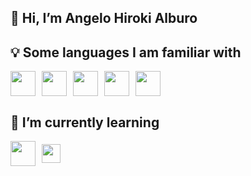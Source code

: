  <h2>👋 Hi, I’m Angelo Hiroki Alburo</h2>
<h2> 💡 Some languages I am familiar with</h2>  
<div style="display: flex; align-items: center; gap: 10px;">
    <img src="https://img.icons8.com/?size=100&id=20909&format=png&color=000000" width="40px">
    <img src="https://img.icons8.com/?size=100&id=21278&format=png&color=000000" width="40px">
    <img src="https://img.icons8.com/?size=100&id=13441&format=png&color=000000" width="40px">
    <img src="https://img.icons8.com/?size=100&id=40669&format=png&color=000000" width="40px">
    <img src="https://img.icons8.com/?size=100&id=UFXRpPFebwa2&format=png&color=000000" width" width="40px">
</div>
<h2> 🌱 I’m currently learning</h2> 
<div style="display: flex; align-items: center; gap: 10px;">
  <img src="https://pngimg.com/uploads/php/php_PNG34.png" width="40px">
   <img src="https://img.icons8.com/?size=100&id=108784&format=png&color=000000" width="30px">


<!---
Yuroki31/Yuroki31 is a ✨ special ✨ repository because its `README.md` (this file) appears on your GitHub profile.
You can click the Preview link to take a look at your changes.
--->
